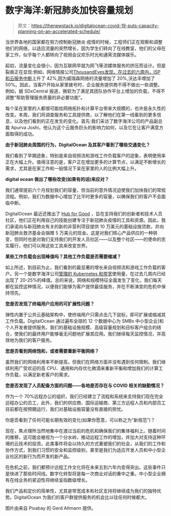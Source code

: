 # 数字海洋:新冠肺炎加快容量规划

> 原文：<https://thenewstack.io/digitalocean-covid-19-puts-capacity-planning-on-an-accelerated-schedule/>

当世界各地的国家都在努力控制新冠肺炎·疫情的时候，工程师们正在观察和调整他们的网络，以适应流量的突然增长，因为学生们转向了在线教室，他们的父母在家工作，似乎每个人都转向了视频会议欢乐时光和通宵流媒体娱乐。

起初，流量变化会很小，因为互联网早就为网飞等流媒体服务的挤压而设计。但是裂痕正在显现:例如，网络情报公司[ThousandEyes](https://www.thousandeyes.com/)[发现，在过去的六周内，ISP 和云服务中断](https://blog.thousandeyes.com/internet-health-during-covid-19/)上升了 42%,因为威瑞森网络的流量增加了 20%,沃达丰增加了 50%。因此，当客户开始从家里拨号时，企业服务提供商不得不做出一些调整。例如，据 SDxCentral 报道，微软为了满足其团队协作平台上增加的负载，不得不调整“帮助管理服务质量的非必要功能”。

每个呆在家里的人都很可能给网络拓扑和计算平台带来大规模的，也许是永久性的改变。本周，我们将调查服务和工具提供商，以了解他们在第一线看到的更多信息，以及他们看到的正在发生的变化。首先:我们采访了数字海洋公司的产品副总裁 Apurva Joshi，他认为这个云服务巨头的影响力如何，以及它在让客户满意方面取得的成功。

**由于新冠肺炎周围的行为，DigitalOcean 及其客户看到了哪些交通变化？**

我们看到了早期迹象，特别是来自视频流和游戏工作负载客户的迹象，表明使用率正在大幅上升。值得注意的是，客户正在增加更多的计算节点，以满足不断增长的需求，尤其是在家工作和一般情况下呆在家里的人的比例大幅上升。

**digital ocean 做出了哪些改变(如果有的话)来应对？**

我们通常提前六个月规划我们的容量，但当前的意外情况迫使我们加快我们的常规流程。例如，我们为数据中心增加了比平时更多的容量，以确保我们的客户不会面临中断。

DigitalOcean 最近还推出了 [Hub for Good](https://blog.digitalocean.com/digitalocean-hub-for-good/) ，旨在支持我们的创新者和技术人员社区，他们正在利用自己的技能创建专注于新冠肺炎疫情的工具和资源。因此，我们承诺向与新冠肺炎有关的新的非营利项目提供 10 万美元的基础设施贷款，并向新冠肺炎救济基金会捐赠 5 万美元的现金。这是对我们核心产品供应的一种转变，但同时也是对我们支持我们的开发人员社区——以及整个社区——的使命的忠实履行，他们可以用这些工具来改变世界。

**某些工作负载会出现峰值吗？其他工作负载是否需要缩减？**

如上所述，到目前为止，我们看到的最显著的增长来自视频流和游戏工作负载的客户。另一个是数字海洋公司[管理的 Kubernetes 和带宽](https://www.digitalocean.com/products/kubernetes/)使用量，在过去几周内已经出现了 20-25%的峰值。总的来说，网络和规模特征全面发生了变化，我们每天都在监控这种情况，以便我们能够为客户提供最佳服务，并在不断演变的危机中保持领先。

**您是否发现了终端用户应用的可扩展性问题？**

弹性内置于公共云基础架构中，使终端用户只需点击几下鼠标，即可扩展或缩减其工作负载。DigitalOcean 通过遍布全球的 12 个数据中心为 SMBs 中小型企业]和个人开发者提供服务。我们的基础设施规模、高级容量规划和目标客户组合的结合，使我们的最终用户能够毫无问题地扩展其应用。我们继续每天监控情况，并高效地为我们的客户服务。

**您是否看到网络饱和，或者需要重新平衡网络？**

虽然我们的网络利用率不断提高，但我们在网络方面并没有遇到任何限制。我们继续利用广受欢迎的高 CPU、通用和内存优化微滴来重新平衡和增加我们的计算工作负载，以满足新老客户的需求。

**您是否发现了人员配备方面的问题——各地是否存在与 COVID 相关的缺勤情况？**

作为一个 70%远程办公的组织，我们已经建立了流程和系统来支持我们现在完全远程办公的员工，此外，我们的供应商、国际运输商、第三方远程人员和内部员工目前都在按预期运行，我们对基础设施容量没有直接的担忧。

你是否看到了任何可能长期有效的变化(如果你愿意，可以称之为“新规范”)？

现在，焦点理所当然地集中在渡过当前的危机和确保我们的集体福利上。随着时间的推移，这可能会被视为一个分水岭，推动远程工作的增加，并加大对支持这种环境的云技术的投资。此类事件将会以持久的方式重塑我们的社会，从我们的工作和协作方式，到我们习惯的安全和监控级别，甚至是我们为适应开发人员和中小型企业社区的新行为而开发的新产品。

在危机之前，我们都预计远程工作文化将在未来五到六年内变得突出。这些事件只是快进了那些时间线。数字化转型将是每一次商业对话的重中之重。中小型企业拥有在线业务的紧迫性将继续呈指数级增长。

我们产品和定价的简单性，尤其是带宽成本和社区支持将继续成为我们的独特优势。DigitalOcean 为我们的客户群提供服务的机会比以往任何时候都大。

图片由来自 Pixabay 的 Gerd Altmann 提供。

<svg xmlns:xlink="http://www.w3.org/1999/xlink" viewBox="0 0 68 31" version="1.1"><title>Group</title> <desc>Created with Sketch.</desc></svg>